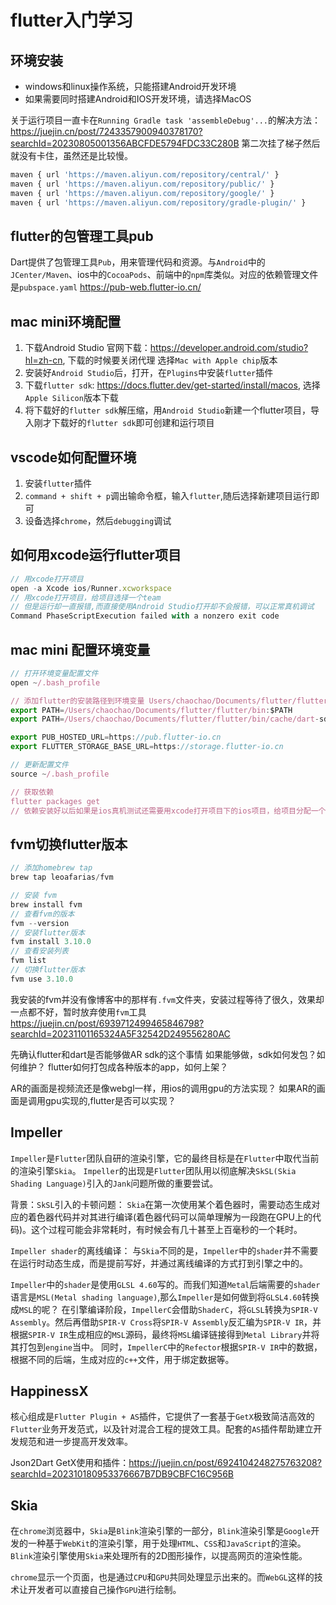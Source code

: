 # flutter入门学习

## 环境安装
 - windows和linux操作系统，只能搭建Android开发环境
 - 如果需要同时搭建Android和IOS开发环境，请选择MacOS

关于运行项目一直卡在`Running Gradle task 'assembleDebug'...`的解决方法：
https://juejin.cn/post/7243357900940378170?searchId=20230805001356ABCFDE5794FDC33C280B
第二次挂了梯子然后就没有卡住，虽然还是比较慢。


 ```ts
 maven { url 'https://maven.aliyun.com/repository/central/' }
 maven { url 'https://maven.aliyun.com/repository/public/' }
 maven { url 'https://maven.aliyun.com/repository/google/' }
 maven { url 'https://maven.aliyun.com/repository/gradle-plugin/' }
 ```
## flutter的包管理工具pub
Dart提供了包管理工具`Pub`，用来管理代码和资源。与`Android`中的`JCenter/Maven`、ios中的`CocoaPods`、前端中的`npm`库类似。对应的依赖管理文件是`pubspace.yaml`
https://pub-web.flutter-io.cn/

## mac mini环境配置
1. 下载Android Studio
官网下载：https://developer.android.com/studio?hl=zh-cn, 下载的时候要关闭代理
选择`Mac with Apple chip`版本
2. 安装好`Android Studio`后，打开，在`Plugins`中安装`flutter`插件
3. 下载`flutter sdk`: https://docs.flutter.dev/get-started/install/macos, 选择`Apple Silicon`版本下载
4. 将下载好的`flutter sdk`解压缩，用`Android Studio`新建一个flutter项目，导入刚才下载好的`flutter sdk`即可创建和运行项目

## vscode如何配置环境
1. 安装`flutter`插件
2. `command + shift + p`调出输命令框，输入`flutter`,随后选择新建项目运行即可
3. 设备选择`chrome`，然后`debugging`调试

## 如何用xcode运行flutter项目
```ts
// 用xcode打开项目
open -a Xcode ios/Runner.xcworkspace
// 用xcode打开项目，给项目选择一个team
// 但是运行却一直报错,而直接使用Android Studio打开却不会报错，可以正常真机调试
Command PhaseScriptExecution failed with a nonzero exit code
```

## mac mini 配置环境变量
```ts
// 打开环境变量配置文件
open ~/.bash_profile

// 添加flutter的安装路径到环境变量 Users/chaochao/Documents/flutter/flutter/bin是flutter安装路径
export PATH=/Users/chaochao/Documents/flutter/flutter/bin:$PATH
export PATH=/Users/chaochao/Documents/flutter/flutter/bin/cache/dart-sdk/bin:$PATH

export PUB_HOSTED_URL=https://pub.flutter-io.cn
export FLUTTER_STORAGE_BASE_URL=https://storage.flutter-io.cn

// 更新配置文件
source ~/.bash_profile

// 获取依赖
flutter packages get
// 依赖安装好以后如果是ios真机测试还需要用xcode打开项目下的ios项目，给项目分配一个开发team，不然打包不了
```

## fvm切换flutter版本
```dart
// 添加homebrew tap
brew tap leoafarias/fvm

// 安装 fvm
brew install fvm
// 查看fvm的版本
fvm --version
// 安装flutter版本
fvm install 3.10.0
// 查看安装列表
fvm list
// 切换flutter版本
fvm use 3.10.0
```
我安装的fvm并没有像博客中的那样有`.fvm`文件夹，安装过程等待了很久，效果却一点都不好，暂时放弃使用`fvm`工具
https://juejin.cn/post/6939712499465846798?searchId=20231101165324A5F32542D249556280AC







先确认flutter和dart是否能够做AR sdk的这个事情
如果能够做，sdk如何发包？如何维护？
flutter如何打包成各种版本的app，如何上架？


AR的画面是视频流还是像webgl一样，用ios的调用gpu的方法实现？
如果AR的画面是调用gpu实现的,flutter是否可以实现？

## Impeller
`Impeller`是`Flutter`团队自研的渲染引擎，它的最终目标是在`Flutter`中取代当前的渲染引擎`Skia`。
`Impeller`的出现是`Flutter`团队用以彻底解决`SkSL(Skia Shading Language)`引入的`Jank`问题所做的重要尝试。

背景：`SkSL`引入的卡顿问题：
`Skia`在第一次使用某个着色器时，需要动态生成对应的着色器代码并对其进行编译(着色器代码可以简单理解为一段跑在GPU上的代码)。这个过程可能会非常耗时，有时候会有几十甚至上百毫秒的一个耗时。

`Impeller shader`的离线编译：
与`Skia`不同的是，`Impeller`中的`shader`并不需要在运行时动态生成，而是提前写好，并通过离线编译的方式打到引擎之中的。

`Impeller`中的`shader`是使用`GLSL 4.60`写的。而我们知道`Metal`后端需要的`shader`语言是`MSL(Metal shading language)`,那么`Impeller`是如何做到将`GLSL4.60`转换成`MSL`的呢？
在引擎编译阶段，`ImpellerC`会借助`ShaderC`，将`GLSL`转换为`SPIR-V Assembly`。然后再借助`SPIR-V Cross`将`SPIR-V Assembly`反汇编为`SPIR-V IR`，并根据`SPIR-V IR`生成相应的`MSL`源码，最终将`MSL`编译链接得到`Metal Library`并将其打包到`engine`当中。
同时，`ImpellerC`中的`Refector`根据`SPIR-V IR`中的数据，根据不同的后端，生成对应的`c++`文件，用于绑定数据等。

## HappinessX
核心组成是`Flutter Plugin + AS`插件，它提供了一套基于`GetX`极致简洁高效的`Flutter`业务开发范式，以及针对混合工程的提效工具。配套的`AS`插件帮助建立开发规范和进一步提高开发效率。

Json2Dart
GetX使用和插件：https://juejin.cn/post/6924104248275763208?searchId=202310180953376667B7DB9CBFC16C956B

## Skia
在`chrome`浏览器中，`Skia`是`Blink`渲染引擎的一部分，`Blink`渲染引擎是`Google`开发的一种基于`WebKit`的渲染引擎，用于处理`HTML`、`CSS`和`JavaScript`的渲染。`Blink`渲染引擎使用`Skia`来处理所有的2D图形操作，以提高网页的渲染性能。

`chrome`显示一个页面，也是通过`CPU`和`GPU`共同处理显示出来的。而`WebGL`这样的技术让开发者可以直接自己操作`GPU`进行绘制。